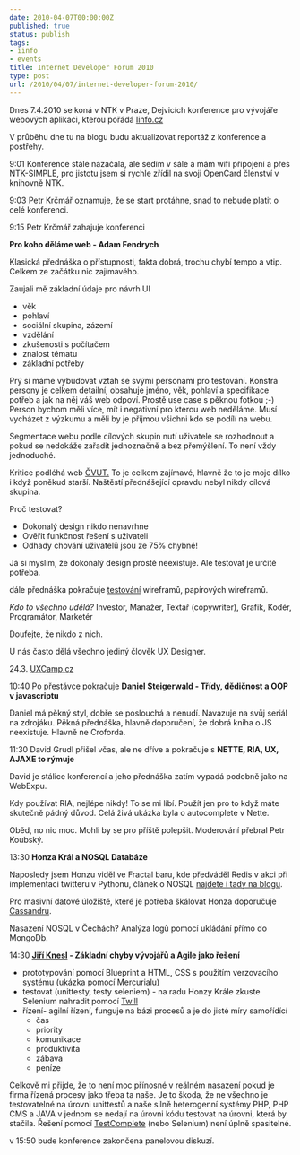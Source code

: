 ```yaml
---
date: 2010-04-07T00:00:00Z
published: true
status: publish
tags:
- iinfo
- events
title: Internet Developer Forum 2010
type: post
url: /2010/04/07/internet-developer-forum-2010/
---
```


Dnes 7.4.2010 se koná v NTK v Praze, Dejvicích konference pro vývojáře webových aplikaci, kterou pořádá <a href="http://konference.iinfo.cz/">Iinfo.cz</a>

V průběhu dne tu na blogu budu aktualizovat reportáž z konference a postřehy.

9:01 Konference stále nazačala, ale sedím v sále a mám wifi připojení a přes NTK-SIMPLE, pro jistotu jsem si rychle zřídil na svoji OpenCard členství v knihovně NTK.

9:03 Petr Krčmář oznamuje, že se start protáhne, snad to nebude platit o celé konferenci.

9:15 Petr Krčmář zahajuje konferenci

<strong>Pro koho děláme web - Adam Fendrych</strong>

Klasická přednáška o přístupnosti, fakta dobrá, trochu chybí tempo a vtip. Celkem ze začátku nic zajímavého.

Zaujali mě základní údaje pro návrh UI
<ul>
	<li> věk</li>
	<li> pohlaví</li>
	<li> sociální skupina, zázemí</li>
	<li> vzdělání</li>
	<li> zkušenosti s počítačem</li>
	<li> znalost tématu</li>
	<li> základní potřeby</li>
</ul>
Prý si máme vybudovat vztah se svými personami pro testování. Konstra persony je celkem detailní, obsahuje jméno, věk, pohlaví a specifikace potřeb a jak na něj váš web odpoví. Prostě use case s pěknou fotkou ;-)
Person bychom měli více, mít i negativní pro kterou web neděláme. Musí vycházet z výzkumu a měli by je přijmou všichni kdo se podílí na webu.

Segmentace webu podle cílových skupin nutí uživatele se rozhodnout a pokud se nedokáže zařadit jednoznačně a bez přemýšlení. To není vždy jednoduché.

Kritice podléhá web <a href="http://www.cvut.cz">ČVUT.</a> To je celkem zajímavé, hlavně že to je moje dílko i když poněkud starší. Naštěstí přednášející opravdu nebyl nikdy cílová skupina.

Proč testovat?
<ul>
	<li> Dokonalý design nikdo nenavrhne</li>
	<li> Ověřit funkčnost řešení s uživateli</li>
	<li> Odhady chování uživatelů jsou ze 75% chybné!</li>
</ul>

Já si myslím, že dokonalý design prostě neexistuje. Ale testovat je určitě potřeba.

dále přednáška pokračuje <a href="http://www.test147.com/testovaci">testování</a> wireframů, papírových wireframů.

<em>Kdo to všechno udělá?</em>
Investor, Manažer, Textař (copywriter), Grafik, Kodér, Programátor, Marketér

Doufejte, že nikdo z nich.

U nás často dělá všechno jediný člověk UX Designer.

24.3. <a href="http://www.uxcamp.cz">UXCamp.cz</a>
 
10:40 Po přestávce pokračuje <strong>Daniel Steigerwald - Třídy, dědičnost a OOP v javascriptu</strong>

Daniel má pěkný styl, dobře se poslouchá a nenudí. Navazuje na svůj seriál na zdrojáku. Pěkná přednáška, hlavně doporučení, že dobrá kniha o JS neexistuje. Hlavně ne Croforda.

11:30 David Grudl přišel včas, ale ne dříve a pokračuje s <strong>NETTE, RIA, UX, AJAXE to rýmuje</strong>

David je stálice konferencí a jeho přednáška zatím vypadá podobně jako na WebExpu.

Kdy používat RIA, nejlépe nikdy! To se mi líbí. Použít jen pro to když máte skutečně pádný důvod.
Celá živá ukázka byla o autocomplete v Nette.  

Oběd, no nic moc. Mohli by se pro příště polepšit. Moderování přebral Petr Koubský.

13:30 <strong>Honza Král a NOSQL Databáze</strong>

Naposledy jsem Honzu viděl ve Fractal baru, kde předváděl Redis v akci při implementaci twitteru v Pythonu, článek o NOSQL <a href="http://blog.prskavec.net/2009/11/nosql-databze-v-php/">najdete i tady na blogu</a>.

Pro masivní datové úložiště, které je potřeba škálovat Honza doporučuje <a href="http://cassandra.apache.org/">Cassandru</a>.

Nasazení NOSQL v Čechách? Analýza logů pomocí ukládání přímo do MongoDb.

14:30 <strong><a href="http://www.knesl.com">Jiří Knesl</a> - Základní chyby vývojářů a Agile jako řešení</strong>
<ul> 
   <li>prototypování pomocí Blueprint a HTML, CSS s použitím verzovacího systému (ukázka pomocí Mercurialu)</li>
  <li>testovat (unittesty, testy seleniem) - na radu Honzy Krále zkuste Selenium nahradit pomocí <a href="http://twill.idyll.org/">Twill</a></li>
  <li>řízení- agilní řízení, funguje na bázi procesů a je do jisté míry samořídící
   <ul>
      <li>čas</li>
     <li>priority</li>
     <li>komunikace</li>
     <li>produktivita</li>
     <li>zábava</li>
     <li>peníze</li>
</ul>
</li>
</ul>

Celkově mi přijde, že to není moc přínosné v reálném nasazení pokud je firma řízená procesy jako třeba ta naše. Je to škoda, že ne všechno je testovatelné na úrovni unittestů a naše silně heterogenní systémy PHP, PHP CMS a JAVA v jednom se nedají na úrovni kódu testovat na úrovni, která by stačila. Řešení pomocí <a href="http://www.automatedqa.com/products/testcomplete/">TestComplete</a> (nebo Selenium) není úplně spasitelné.

v 15:50 bude konference zakončena panelovou diskuzí.
